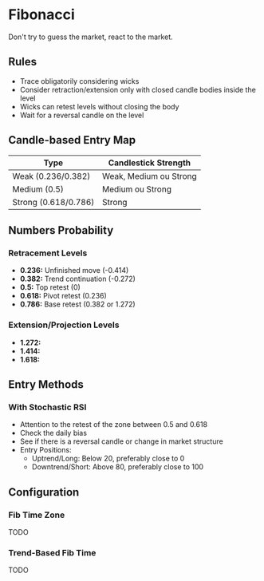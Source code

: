 # Fibonacci

Don't try to guess the market, react to the market.

<!--
Don't try to guess, react.
-->

## Rules

- Trace obligatorily considering wicks
- Consider retraction/extension only with closed candle bodies inside the level
- Wicks can retest levels without closing the body
- Wait for a reversal candle on the level

## Candle-based Entry Map

| Type                 | Candlestick Strength   |
| -------------------- | ---------------------- |
| Weak (0.236/0.382)   | Weak, Medium ou Strong |
| Medium (0.5)         | Medium ou Strong       |
| Strong (0.618/0.786) | Strong                 |

<!-- ## Tips

- Greater than 0.382 indicates Bullish Flag **Tip:** Check if the volume is downward
- Between 0.5 and 0.618 indicates Symmetrical Triangle -->

## Numbers Probability

### Retracement Levels

<!--
- **-0.618:**
- **-0.414:**
- **-0.272:**
-->

- **0.236:** Unfinished move (-0.414)
- **0.382:** Trend continuation (-0.272)
- **0.5:** Top retest (0)
- **0.618:** Pivot retest (0.236)
- **0.786:** Base retest (0.382 or 1.272)

### Extension/Projection Levels

- **1.272:**
- **1.414:**
- **1.618:**

## Entry Methods

<!-- ### With RSI

- Check if is oversold/overbought -->

### With Stochastic RSI

<!--
4h TF
-->

- Attention to the retest of the zone between 0.5 and 0.618
- Check the daily bias
- See if there is a reversal candle or change in market structure
- Entry Positions:
  - Uptrend/Long: Below 20, preferably close to 0
  - Downtrend/Short: Above 80, preferably close to 100

<!--
- Be patient, wait for the K line change direction.
-->

## Configuration

### Fib Time Zone

TODO

### Trend-Based Fib Time

TODO

<!--
-1.0
-0.786
-0.618
-0.5
-0.382
-0.236
0.0
0.236
0.382
0.5
0.618
0.786
1.0
-->

<!--
Trend-Based Fib Time
-->
